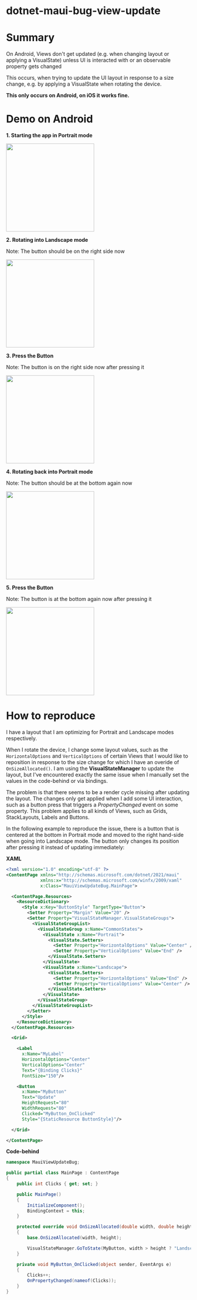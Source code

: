 # dotnet-maui-bug-view-update

# Summary #

On Android, Views don't get updated (e.g. when changing layout or applying a VisualState) unless UI is interacted with or an observable property gets changed

This occurs, when trying to update the UI layout in response to a size change, e.g. by applying a VisualState when rotating the device.

**This only occurs on Android, on iOS it works fine.**

# Demo on Android #

**1. Starting the app in Portrait mode**

<img src="0.jpg" width="240" />

**2. Rotating into Landscape mode**

Note: The button should be on the right side now

<img src="1.jpg" height="240" />

**3. Press the Button**

Note: The button is on the right side now after pressing it

<img src="2.jpg" height="240" />

**4. Rotating back into Portrait mode**

Note: The button should be at the bottom again now

<img src="3.jpg" width="240" />

**5. Press the Button**

Note: The button is at the bottom again now after pressing it

<img src="4.jpg" width="240" />

# How to reproduce #

I have a layout that I am optimizing for Portrait and Landscape modes respectively.

When I rotate the device, I change some layout values, such as the `HorizontalOptions` and `VerticalOptions` of certain Views that I would like to reposition in response to the size change for which I have an overide of `OnSizeAllocated()`. I am using the **VisualStateManager** to update the layout, but I've encountered exactly the same issue when I manually set the values in the code-behind or via bindings.

The problem is that there seems to be a render cycle missing after updating the layout. The changes only get applied when I add some UI interaction, such as a button press that triggers a _PropertyChanged_ event on some property. This problem applies to all kinds of Views, such as Grids, StackLayouts, Labels and Buttons.

In the following example to reproduce the issue, there is a button that is centered at the bottom in Portrait mode and moved to the right hand-side when going into Landscape mode. The button only changes its position after pressing it instead of updating immediately:

**XAML**
```xml
<?xml version="1.0" encoding="utf-8" ?>
<ContentPage xmlns="http://schemas.microsoft.com/dotnet/2021/maui"
             xmlns:x="http://schemas.microsoft.com/winfx/2009/xaml"
             x:Class="MauiViewUpdateBug.MainPage">

  <ContentPage.Resources>
    <ResourceDictionary>
      <Style x:Key="ButtonStyle" TargetType="Button">
        <Setter Property="Margin" Value="20" />
        <Setter Property="VisualStateManager.VisualStateGroups">
          <VisualStateGroupList>
            <VisualStateGroup x:Name="CommonStates">
              <VisualState x:Name="Portrait">
                <VisualState.Setters>
                  <Setter Property="HorizontalOptions" Value="Center" />
                  <Setter Property="VerticalOptions" Value="End" />
                </VisualState.Setters>
              </VisualState>
              <VisualState x:Name="Landscape">
                <VisualState.Setters>
                  <Setter Property="HorizontalOptions" Value="End" />
                  <Setter Property="VerticalOptions" Value="Center" />
                </VisualState.Setters>
              </VisualState>
            </VisualStateGroup>
          </VisualStateGroupList>
        </Setter>
      </Style>
    </ResourceDictionary>
  </ContentPage.Resources>

  <Grid>

    <Label 
      x:Name="MyLabel"
      HorizontalOptions="Center"
      VerticalOptions="Center"
      Text="{Binding Clicks}"
      FontSize="150"/>

    <Button
      x:Name="MyButton"
      Text="Update"
      HeightRequest="80"
      WidthRequest="80"
      Clicked="MyButton_OnClicked"
      Style="{StaticResource ButtonStyle}"/>

  </Grid>

</ContentPage>
```

**Code-behind**
```c#
namespace MauiViewUpdateBug;

public partial class MainPage : ContentPage
{
    public int Clicks { get; set; }

    public MainPage()
    {
        InitializeComponent();
        BindingContext = this;
    }

    protected override void OnSizeAllocated(double width, double height)
    {
        base.OnSizeAllocated(width, height);

        VisualStateManager.GoToState(MyButton, width > height ? "Landscape" : "Portrait");
    }

    private void MyButton_OnClicked(object sender, EventArgs e)
    {
        Clicks++;
        OnPropertyChanged(nameof(Clicks));
    }
}
```
